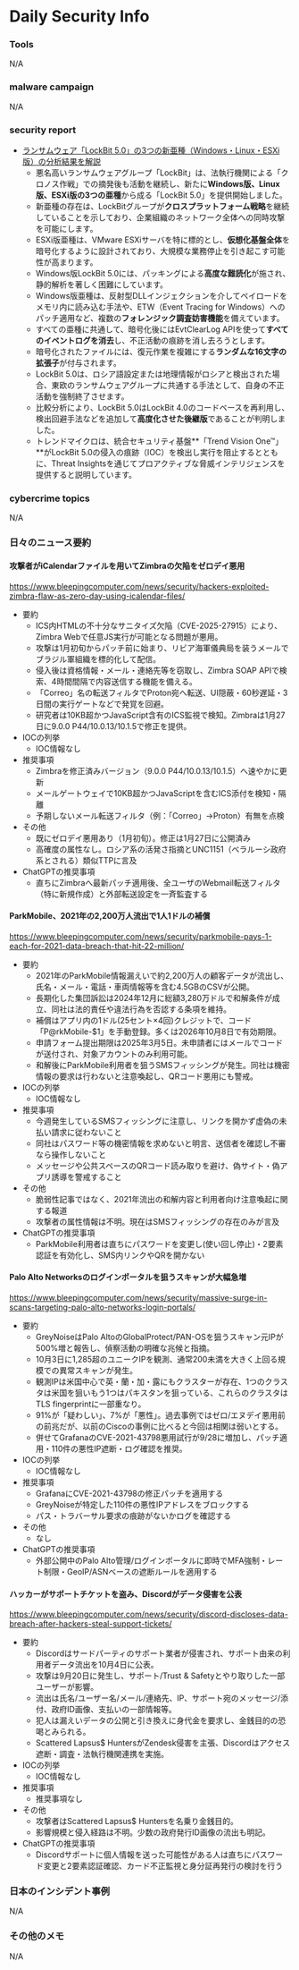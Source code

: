 # Daily Security Info

### Tools
N/A

### malware campaign
N/A

### security report
- [ランサムウェア「LockBit 5.0」の3つの新亜種（Windows・Linux・ESXi版）の分析結果を解説](https://www.trendmicro.com/ja_jp/research/25/j/lockbit-5-targets-windows-linux-esxi.html)
    - 悪名高いランサムウェアグループ「LockBit」は、法執行機関による「クロノス作戦」での摘発後も活動を継続し、新たに**Windows版、Linux版、ESXi版の3つの亜種**から成る「LockBit 5.0」を提供開始しました。
    - 新亜種の存在は、LockBitグループが**クロスプラットフォーム戦略**を継続していることを示しており、企業組織のネットワーク全体への同時攻撃を可能にします。
    - ESXi版亜種は、VMware ESXiサーバを特に標的とし、**仮想化基盤全体**を暗号化するように設計されており、大規模な業務停止を引き起こす可能性が高まります。
    - Windows版LockBit 5.0には、パッキングによる**高度な難読化**が施され、静的解析を著しく困難にしています。
    - Windows版亜種は、反射型DLLインジェクションを介してペイロードをメモリ内に読み込む手法や、ETW（Event Tracing for Windows）へのパッチ適用など、複数の**フォレンジック調査妨害機能**を備えています。
    - すべての亜種に共通して、暗号化後にはEvtClearLog APIを使って**すべてのイベントログを消去**し、不正活動の痕跡を消し去ろうとします。
    - 暗号化されたファイルには、復元作業を複雑にする**ランダムな16文字の拡張子**が付与されます。
    - LockBit 5.0は、ロシア語設定または地理情報がロシアと検出された場合、東欧のランサムウェアグループに共通する手法として、自身の不正活動を強制終了させます。
    - 比較分析により、LockBit 5.0はLockBit 4.0のコードベースを再利用し、検出回避手法などを追加して**高度化させた後継版**であることが判明しました。
    - トレンドマイクロは、統合セキュリティ基盤**「Trend Vision One™」**がLockBit 5.0の侵入の痕跡（IOC）を検出し実行を阻止するとともに、Threat Insightsを通じてプロアクティブな脅威インテリジェンスを提供すると説明しています。

### cybercrime topics
N/A

### 日々のニュース要約

#### 攻撃者がiCalendarファイルを用いてZimbraの欠陥をゼロデイ悪用
https://www.bleepingcomputer.com/news/security/hackers-exploited-zimbra-flaw-as-zero-day-using-icalendar-files/

- 要約
    - ICS内HTMLの不十分なサニタイズ欠陥（CVE-2025-27915）により、Zimbra Webで任意JS実行が可能となる問題が悪用。
    - 攻撃は1月初旬からパッチ前に始まり、リビア海軍儀典局を装うメールでブラジル軍組織を標的化して配信。
    - 侵入後は資格情報・メール・連絡先等を窃取し、Zimbra SOAP APIで検索、4時間間隔で内容送信する機能を備える。
    - 「Correo」名の転送フィルタでProton宛へ転送、UI隠蔽・60秒遅延・3日間の実行ゲートなどで発覚を回避。
    - 研究者は10KB超かつJavaScript含有のICS監視で検知。Zimbraは1月27日に9.0.0 P44/10.0.13/10.1.5で修正を提供。
- IOCの列挙
    - IOC情報なし
- 推奨事項
    - Zimbraを修正済みバージョン（9.0.0 P44/10.0.13/10.1.5）へ速やかに更新
    - メールゲートウェイで10KB超かつJavaScriptを含むICS添付を検知・隔離
    - 予期しないメール転送フィルタ（例：「Correo」→Proton）有無を点検
- その他
    - 既にゼロデイ悪用あり（1月初旬）。修正は1月27日に公開済み
    - 高確度の属性なし。ロシア系の活発さ指摘とUNC1151（ベラルーシ政府系とされる）類似TTPに言及
- ChatGPTの推奨事項
    - 直ちにZimbraへ最新パッチ適用後、全ユーザのWebmail転送フィルタ（特に新規作成）と外部転送設定を一斉監査する

#### ParkMobile、2021年の2,200万人流出で1人1ドルの補償
https://www.bleepingcomputer.com/news/security/parkmobile-pays-1-each-for-2021-data-breach-that-hit-22-million/

- 要約
    - 2021年のParkMobile情報漏えいで約2,200万人の顧客データが流出し、氏名・メール・電話・車両情報等を含む4.5GBのCSVが公開。
    - 長期化した集団訴訟は2024年12月に総額3,280万ドルで和解条件が成立、同社は法的責任や違法行為を否認する条項を維持。
    - 補償はアプリ内の1ドル(25セント×4回)クレジットで、コード「P@rkMobile-$1」を手動登録。多くは2026年10月8日で有効期限。
    - 申請フォーム提出期限は2025年3月5日。未申請者にはメールでコードが送付され、対象アカウントのみ利用可能。
    - 和解後にParkMobile利用者を狙うSMSフィッシングが発生。同社は機密情報の要求は行わないと注意喚起し、QRコード悪用にも警戒。
- IOCの列挙
    - IOC情報なし
- 推奨事項
    - 今週発生しているSMSフィッシングに注意し、リンクを開かず虚偽の未払い請求に従わないこと
    - 同社はパスワード等の機密情報を求めないと明言、送信者を確認し不審なら操作しないこと
    - メッセージや公共スペースのQRコード読み取りを避け、偽サイト・偽アプリ誘導を警戒すること
- その他
    - 脆弱性記事ではなく、2021年流出の和解内容と利用者向け注意喚起に関する報道
    - 攻撃者の属性情報は不明。現在はSMSフィッシングの存在のみが言及
- ChatGPTの推奨事項
    - ParkMobile利用者は直ちにパスワードを変更し(使い回し停止)・2要素認証を有効化し、SMS内リンクやQRを開かない

#### Palo Alto Networksのログインポータルを狙うスキャンが大幅急増
https://www.bleepingcomputer.com/news/security/massive-surge-in-scans-targeting-palo-alto-networks-login-portals/

- 要約
    - GreyNoiseはPalo AltoのGlobalProtect/PAN-OSを狙うスキャン元IPが500%増と報告し、偵察活動の明確な兆候と指摘。
    - 10月3日に1,285超のユニークIPを観測、通常200未満を大きく上回る規模での異常スキャンが発生。
    - 観測IPは米国中心で英・蘭・加・露にもクラスターが存在、1つのクラスタは米国を狙いもう1つはパキスタンを狙っている、これらのクラスタはTLS fingerprintに一部重なり。
    - 91%が「疑わしい」、7%が「悪性」。過去事例ではゼロ/エヌデイ悪用前の前兆だが、以前のCiscoの事例に比べると今回は相関は弱いとする。
    - 併せてGrafanaのCVE-2021-43798悪用試行が9/28に増加し、パッチ適用・110件の悪性IP遮断・ログ確認を推奨。
- IOCの列挙
    - IOC情報なし
- 推奨事項
    - GrafanaにCVE-2021-43798の修正パッチを適用する
    - GreyNoiseが特定した110件の悪性IPアドレスをブロックする
    - パス・トラバーサル要求の痕跡がないかログを確認する
- その他
    - なし
- ChatGPTの推奨事項
    - 外部公開中のPalo Alto管理/ログインポータルに即時でMFA強制・レート制限・GeoIP/ASNベースの遮断ルールを適用する

#### ハッカーがサポートチケットを盗み、Discordがデータ侵害を公表
https://www.bleepingcomputer.com/news/security/discord-discloses-data-breach-after-hackers-steal-support-tickets/

- 要約
    - Discordはサードパーティのサポート業者が侵害され、サポート由来の利用者データ流出を10月4日に公表。
    - 攻撃は9月20日に発生し、サポート/Trust & Safetyとやり取りした一部ユーザーが影響。
    - 流出は氏名/ユーザー名/メール/連絡先、IP、サポート宛のメッセージ/添付、政府ID画像、支払いの一部情報等。
    - 犯人は漏えいデータの公開と引き換えに身代金を要求し、金銭目的の恐喝とみられる。
    - Scattered Lapsus$ HuntersがZendesk侵害を主張、Discordはアクセス遮断・調査・法執行機関連携を実施。
- IOCの列挙
    - IOC情報なし
- 推奨事項
    - 推奨事項なし
- その他
    - 攻撃者はScattered Lapsus$ Huntersを名乗り金銭目的。
    - 影響規模と侵入経路は不明。少数の政府発行ID画像の流出も明記。
- ChatGPTの推奨事項
    - Discordサポートに個人情報を送った可能性がある人は直ちにパスワード変更と2要素認証確認、カード不正監視と身分証再発行の検討を行う

### 日本のインシデント事例
N/A

### その他のメモ
N/A